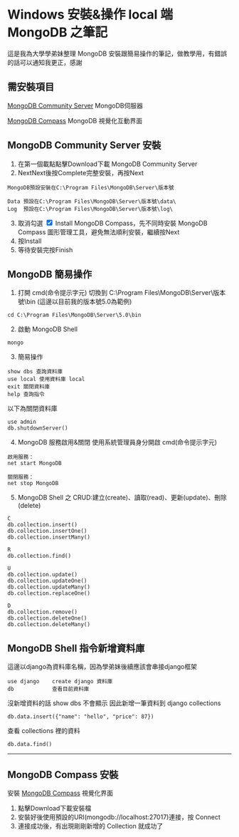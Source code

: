 # Windows 安裝&操作 local 端 MongoDB 之筆記
這是我為大學學弟妹整理 MongoDB 安裝跟簡易操作的筆記，做教學用，有錯誤的話可以通知我更正，感謝
## 需安裝項目
[MongoDB Community Server](https://www.mongodb.com/try/download/community) MongoDB伺服器

[MongoDB Compass](https://www.mongodb.com/try/download/compass) MongoDB 視覺化互動界面

## MongoDB Community Server 安裝
1. 在第一個載點點擊<span class="btn">Download</span>下載 MongoDB Community Server
2. <span class="btn">Next</span><span class="btn">Next</span>後按<span class="btn">Complete</span>完整安裝，再按<span class="btn">Next</span>
```
MongoDB預設安裝在C:\Program Files\MongoDB\Server\版本號

Data 預設在C:\Program Files\MongoDB\Server\版本號\data\
Log  預設在C:\Program Files\MongoDB\Server\版本號\log\
```
3. 取消勾選 <input type="checkbox" checked="checked"><span> Install MongoDB Compass</span>，先不同時安裝 MongoDB Compass 圖形管理工具，避免無法順利安裝，繼續按<span class="btn">Next</span>
4. 按<span class="btn">Install</span>
5. 等待安裝完按<span class="btn">Finish</span>

## MongoDB 簡易操作
1. 打開 cmd(命令提示字元) 切換到 C:\Program Files\MongoDB\Server\版本號\bin (這邊以目前我的版本號5.0為範例)
```
cd C:\Program Files\MongoDB\Server\5.0\bin
```
2. 啟動 MongoDB Shell 
```
mongo
```
3. 簡易操作
```
show dbs 查詢資料庫
use local 使用資料庫 local
exit 關閉資料庫
help 查詢指令
```
以下為關閉資料庫
```
use admin
db.shutdownServer()
```
4. MongoDB 服務啟用&關閉
使用系統管理員身分開啟 cmd(命令提示字元)
```
啟用服務：
net start MongoDB

關閉服務：
net stop MongoDB
```

5. MongoDB Shell 之 CRUD:建立(create)、讀取(read)、更新(update)、刪除(delete)
```
C
db.collection.insert()
db.collection.insertOne()
db.collection.insertMany()

R
db.collection.find()

U
db.collection.update()
db.collection.updateOne() 
db.collection.updateMany() 
db.collection.replaceOne() 

D
db.collection.remove()
db.collection.deleteOne()
db.collection.deleteMany()
```
## MongoDB Shell 指令新增資料庫
這邊以django為資料庫名稱，因為學弟妹後續應該會串接django框架
```
use django    create django 資料庫
db            查看目前資料庫
```
沒新增資料的話 show dbs 不會顯示
因此新增一筆資料到 django collections
```
db.data.insert({"name": "hello", "price": 87})
```
查看 collections 裡的資料
```
db.data.find()
```

---

## MongoDB Compass 安裝
安裝 [MongoDB Compass](https://www.mongodb.com/try/download/compass) 視覺化界面

1. 點擊<span class="btn">Download</span>下載安裝檔
2. 安裝好後使用預設的URI(mongodb://localhost:27017)連接，按 <span class="btn btn-success">Connect</span>
3. 連接成功後，有出現剛剛新增的 Collection 就成功了
